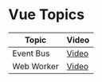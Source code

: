 # Vue Topics

| Topic      | Video                                                |
| ---------- | ---------------------------------------------------- |
| Event Bus  | [Video](https://www.youtube.com/watch?v=kZVuVF4i_YE) |
| Web Worker | [Video](https://youtu.be/iaalwKqXmPk)                |
